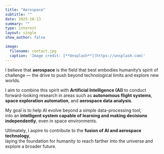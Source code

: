 ```yaml
---
title: "Aerospace"
subtitle: ""
date: 2025-10-13
summary: ""
type: interest
layout: single
show_author: false

image:
  filename: contact.jpg
  caption: 'Image credit: [**Unsplash**](https://unsplash.com)'
---
```


I believe that **aerospace** is the field that best embodies humanity’s spirit of challenge — the drive to push beyond technological limits and explore new worlds.

I aim to combine this spirit with **Artificial Intelligence (AI)** to conduct forward-looking research in areas such as **autonomous flight systems**, **space exploration automation**, and **aerospace data analysis**.

My goal is to help AI evolve beyond a simple data-processing tool,  
into an **intelligent system capable of learning and making decisions independently**, even in space environments.

Ultimately, I aspire to contribute to the **fusion of AI and aerospace technology**,  
laying the foundation for humanity to reach farther into the universe and explore a broader future.
</div>